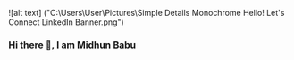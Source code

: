 ![alt text] ("C:\Users\User\Pictures\Simple Details Monochrome Hello! Let's Connect LinkedIn Banner.png")
### Hi there 👋, I am Midhun Babu




